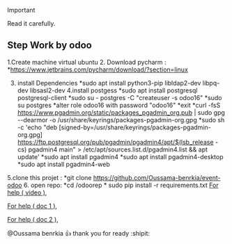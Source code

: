 > [!IMPORTANT]
> Read it carefully.

Step Work by odoo
----



1.Create machine virtual ubuntu
2. Download pycharm :
                    *https://www.jetbrains.com/pycharm/download/?section=linux
                    
3. install Dependencies
                    *sudo apt install python3-pip libldap2-dev libpq-dev libsasl2-dev
4.install postgess 
                    *sudo apt install postgresql postgresql-client
                    *sudo su - postgres -C "createuser -s odoo16"
                    *sudo su postgres
                    *alter role odoo16 with password "odoo16"
                    *exit
                    *curl -fsS https://www.pgadmin.org/static/packages_pgadmin_org.pub | sudo gpg --dearmor -o /usr/share/keyrings/packages-pgadmin-org.gpg
                    *sudo sh -c 'echo "deb [signed-by=/usr/share/keyrings/packages-pgadmin-org.gpg] https://ftp.postgresql.org/pub/pgadmin/pgadmin4/apt/$(lsb_release -cs) pgadmin4 main" > /etc/apt/sources.list.d/pgadmin4.list && apt update'
                    *sudo apt install pgadmin4
                    *sudo apt install pgadmin4-desktop
                    *sudo apt install pgadmin4-web 

5.clone this projet : 
                    *git clone https://github.com/Oussama-benrkia/event-odoo
6. open repo:
                    *cd /odoorep
                   * sudo pip install -r requirements.txt
 <a href="https://youtu.be/0ut8-lL-E14?list=PLT3v18VYaHYXY6qa2frMIV2FVl52L2tmP">For help ( video )</a>,

 <a href="https://www.odoo.com/documentation/17.0/administration/install/source.html">For help ( doc 1 )</a>,

 <a href="https://www.pgadmin.org/download/pgadmin-4-apt/">For help ( doc 2 )</a>,

@Oussama benrkia :+1: thank you for ready :shipit:


